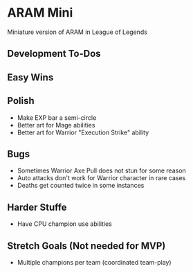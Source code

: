 # ARAM Mini

Miniature version of ARAM in League of Legends

## Development To-Dos

## Easy Wins

## Polish

- Make EXP bar a semi-circle
- Better art for Mage abilities
- Better art for Warrior "Execution Strike" ability

## Bugs

- Sometimes Warrior Axe Pull does not stun for some reason
- Auto attacks don't work for Warrior character in rare cases
- Deaths get counted twice in some instances

## Harder Stuffe

- Have CPU champion use abilities

## Stretch Goals (Not needed for MVP)

- Multiple champions per team (coordinated team-play)
